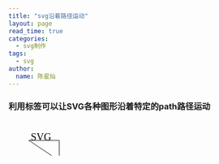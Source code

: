 ```yaml
---
title: "svg沿着路径运动"
layout: page
read_time: true
categories: 
  - svg制作
tags:
  - svg
author: 
  name: 陈星灿
---
```

### 利用<animateMotion>标签可以让SVG各种图形沿着特定的path路径运动

<svg height="70" xmlns="http://www.w3.org/2000/svg">
  <g> 
    <text font-family="microsoft yahei" font-size="20" y="0" x="0">
      SVG
      <animateMotion path="M 40 40 H 100 V 80 Z" begin="0s" dur="3s" repeatCount="indefinite" />
    </text>
    <path d="M 40 40 H 100 V 80 Z" fill="transparent" stroke="black"></path>
  </g>
</svg>